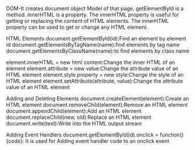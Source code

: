 DOM-It creates document object Model of that page.
getElementById is a method.
innerHTML is a property.
The innerHTML property is useful for getting or replacing the content of HTML elements.
The innerHTML property can be used to get or change any HTML element.

HTML Elements
document.getElementById(id):Find an element by element id
document.getElementsByTagName(name):find elements by tag name
document.getElementsByClassName(name):to find elements by class name

element.innerHTML =  new html content:Change the inner HTML of an element
element.attribute = new value:Change the attribute value of an HTML element
element.style.property = new style:Change the style of an HTML element
element.setAttribute(attribute, value):Change the attribute value of an HTML element


Adding and Deleting Elements
document.createElement(element):Create an HTML element
document.removeChild(element):Remove an HTML element
document.appendChild(element):Add an HTML element
document.replaceChild(new, old):Replace an HTML element
document.write(text):Write into the HTML output stream

Adding Event Handlers
document.getElementById(id).onclick = function(){code}: It is used for Adding event handler code to an onclick event